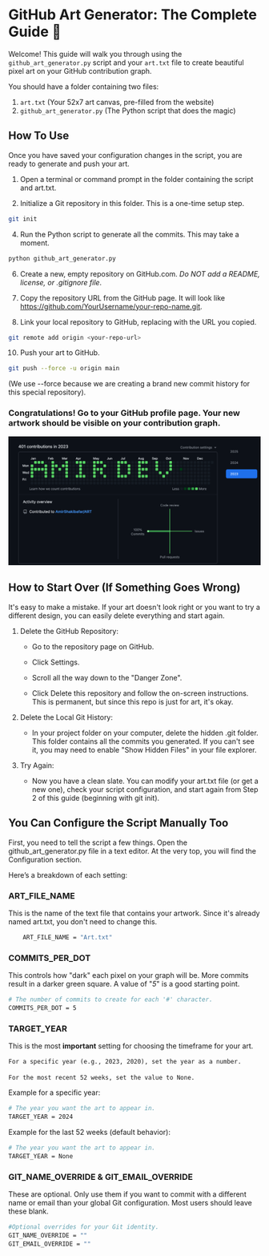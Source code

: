 # GitHub Art Generator: The Complete Guide 🎨

Welcome! This guide will walk you through using the `github_art_generator.py` script and your `art.txt` file to create beautiful pixel art on your GitHub contribution graph.

You should have a folder containing two files:
1.  `art.txt` (Your 52x7 art canvas, pre-filled from the website)
2.  `github_art_generator.py` (The Python script that does the magic)


## How To Use

Once you have saved your configuration changes in the script, you are ready to generate and push your art.

1. Open a terminal or command prompt in the folder containing the script and art.txt.

2. Initialize a Git repository in this folder. This is a one-time setup step.
``` bash
git init
```
4. Run the Python script to generate all the commits. This may take a moment.
``` bash
python github_art_generator.py
```
6. Create a new, empty repository on GitHub.com. *Do NOT add a README, license, or .gitignore file*.

7. Copy the repository URL from the GitHub page. It will look like https://github.com/YourUsername/your-repo-name.git.

8. Link your local repository to GitHub, replacing <your-repo-url> with the URL you copied.

``` bash
git remote add origin <your-repo-url>
```
10. Push your art to GitHub.
``` bash
git push --force -u origin main
```
(We use --force because we are creating a brand new commit history for this special repository).

### Congratulations! Go to your GitHub profile page. Your new artwork should be visible on your contribution graph.
![Local Art](../../public/example.png)
## How to Start Over (If Something Goes Wrong)

It's easy to make a mistake. If your art doesn't look right or you want to try a different design, you can easily delete everything and start again.

1. Delete the GitHub Repository:

    * Go to the repository page on GitHub.

    * Click Settings.

    * Scroll all the way down to the "Danger Zone".

    * Click Delete this repository and follow the on-screen instructions. This is permanent, but since this repo is just for art, it's okay.

2. Delete the Local Git History:

    * In your project folder on your computer, delete the hidden .git folder. This folder contains all the commits you generated. If you can't see it, you may need to enable "Show Hidden Files" in your file explorer.

3. Try Again:
    * Now you have a clean slate. You can modify your art.txt file (or get a new one), check your script configuration, and start again from Step 2 of this guide (beginning with git init).



## You Can Configure the Script Manually Too

First, you need to tell the script a few things. Open the github_art_generator.py file in a text editor. At the very top, you will find the Configuration section.

Here’s a breakdown of each setting:
### ART_FILE_NAME

This is the name of the text file that contains your artwork. Since it's already named art.txt, you don't need to change this.

```bash
    ART_FILE_NAME = "Art.txt"
```

### COMMITS_PER_DOT

This controls how "dark" each pixel on your graph will be. More commits result in a darker green square. A value of "*5*" is a good starting point.

```bash
# The number of commits to create for each '#' character.
COMMITS_PER_DOT = 5
```

### TARGET_YEAR

This is the most **important** setting for choosing the timeframe for your art.

    For a specific year (e.g., 2023, 2020), set the year as a number.

    For the most recent 52 weeks, set the value to None.

Example for a specific year:
``` bash
# The year you want the art to appear in.
TARGET_YEAR = 2024
```
Example for the last 52 weeks (default behavior):
``` bash
# The year you want the art to appear in.
TARGET_YEAR = None
```

### GIT_NAME_OVERRIDE & GIT_EMAIL_OVERRIDE

These are optional. Only use them if you want to commit with a different name or email than your global Git configuration. Most users should leave these blank.
``` bash
#Optional overrides for your Git identity.
GIT_NAME_OVERRIDE = ""
GIT_EMAIL_OVERRIDE = ""
```
